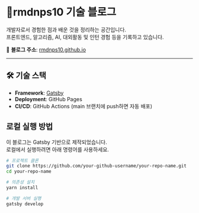 # 🚀rmdnps10 기술 블로그

개발자로서 경험한 점과 배운 것을 정리하는 공간입니다.  
프론트엔드, 알고리즘, AI, 대외활동 및 인턴 경험 등을 기록하고 있습니다.

📌 **블로그 주소**: [rmdnps10.github.io](https://rmdnps10.github.io/)

---

## 🛠️ 기술 스택

- **Framework**: [Gatsby](https://www.gatsbyjs.com/)
- **Deployment**: GitHub Pages
- **CI/CD**: GitHub Actions (main 브랜치에 push하면 자동 배포)




## 로컬 실행 방법

이 블로그는 Gatsby 기반으로 제작되었습니다.  
로컬에서 실행하려면 아래 명령어를 사용하세요.

```sh
# 프로젝트 클론
git clone https://github.com/your-github-username/your-repo-name.git
cd your-repo-name

# 의존성 설치
yarn install

# 개발 서버 실행
gatsby develop
```
